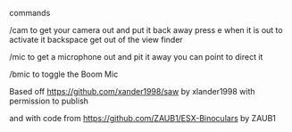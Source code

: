 commands

/cam to get your camera out and put it back away
press e when it is out to activate it
backspace get out of the view finder

/mic to get a microphone out and pit it away
you can point to direct it

/bmic to toggle the Boom Mic

Based off https://github.com/xander1998/saw by xlander1998
with permission to publish

and with code from https://github.com/ZAUB1/ESX-Binoculars by ZAUB1
